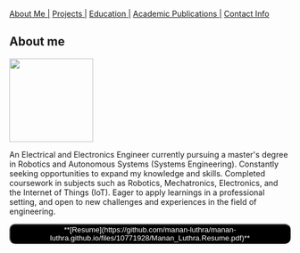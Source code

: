 [About Me |](/index.md) 
[ Projects |](/projects.md)
[ Education |](/edu.md)
[ Academic Publications |](/publications.md)
[ Contact Info](/contact.md)

## About me

<img src="https://user-images.githubusercontent.com/105019328/171053578-6f30dd6f-38ae-45f8-9d25-5106e1178c29.JPG" width="150" height="150">

An Electrical and Electronics Engineer currently pursuing a master's degree in Robotics and Autonomous Systems (Systems Engineering). Constantly seeking opportunities to expand my knowledge and skills. Completed coursework in subjects such as Robotics, Mechatronics, Electronics, and the Internet of Things (IoT). Eager to apply learnings in a professional setting, and open to new challenges and experiences in the field of engineering.

<button style="background-color: black; color: white; border-radius: 10px;">
**[Resume](https://github.com/manan-luthra/manan-luthra.github.io/files/10771928/Manan_Luthra.Resume.pdf)**
</button>
